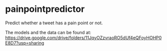 # painpointpredictor
Predict whether a tweet has a pain point or not.

The models and the data can be found at: https://drive.google.com/drive/folders/11JqyOZzvraoRO5dUf4eQFoyHOHP0E8D7?usp=sharing
